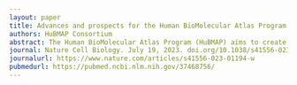 ```yaml
---
layout: paper
title: Advances and prospects for the Human BioMolecular Atlas Program (HuBMAP)
authors: HuBMAP Consortium
abstract: The Human BioMolecular Atlas Program (HuBMAP) aims to create a multi-scale spatial atlas of the healthy human body at single-cell resolution by applying advanced technologies and disseminating resources to the community. As the HuBMAP moves past its first phase, creating ontologies, protocols and pipelines, this Perspective introduces the production phase - the generation of reference spatial maps of functional tissue units across many organs from diverse populations and the creation of mapping tools and infrastructure to advance biomedical research.
journal: Nature Cell Biology. July 19, 2023. doi.org/10.1038/s41556-023-01194-w 
journalurl: https://www.nature.com/articles/s41556-023-01194-w
pubmedurl: https://pubmed.ncbi.nlm.nih.gov/37468756/
---
```


